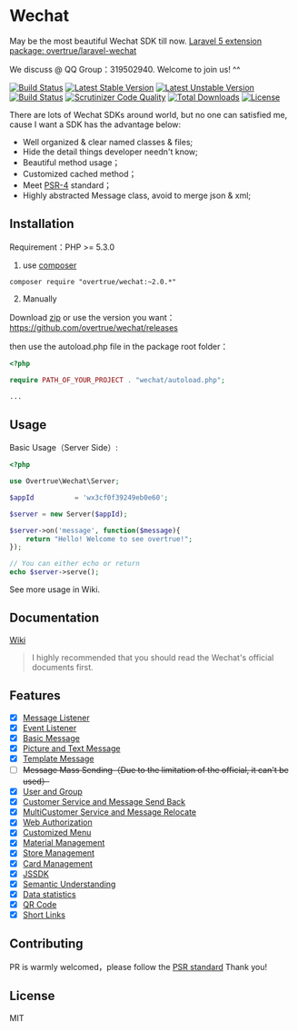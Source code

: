 # Wechat

May be the most beautiful Wechat SDK till now. [Laravel 5 extension package: overtrue/laravel-wechat](https://github.com/overtrue/laravel-wechat)

We discuss @ QQ Group：319502940. Welcome to join us! ^^

[![Build Status](https://travis-ci.org/overtrue/wechat.svg?branch=master)](https://travis-ci.org/overtrue/wechat)
[![Latest Stable Version](https://poser.pugx.org/overtrue/wechat/v/stable.svg)](https://packagist.org/packages/overtrue/wechat)
[![Latest Unstable Version](https://poser.pugx.org/overtrue/wechat/v/unstable.svg)](https://packagist.org/packages/overtrue/wechat)
[![Build Status](https://scrutinizer-ci.com/g/overtrue/wechat/badges/build.png?b=master)](https://scrutinizer-ci.com/g/overtrue/wechat/build-status/master)
[![Scrutinizer Code Quality](https://scrutinizer-ci.com/g/overtrue/wechat/badges/quality-score.png?b=master)](https://scrutinizer-ci.com/g/overtrue/wechat/?branch=master)
[![Total Downloads](https://poser.pugx.org/overtrue/wechat/downloads)](https://packagist.org/packages/overtrue/wechat)
[![License](https://poser.pugx.org/overtrue/wechat/license)](https://packagist.org/packages/overtrue/wechat)

There are lots of Wechat SDKs around world, but no one can satisfied me, cause I want a SDK has the advantage below:

 - Well organized & clear named classes & files;
 - Hide the detail things developer needn't know; 
 - Beautiful method usage；
 - Customized cached method；
 - Meet [PSR-4](https://github.com/php-fig/fig-standards/blob/master/accepted/PSR-4-autoloader.md) standard；
 - Highly abstracted Message class, avoid to merge json & xml;

## Installation

Requirement：PHP >= 5.3.0

1. use [composer](https://getcomposer.org/)

  ```shell
  composer require "overtrue/wechat:~2.0.*"
  ```

2. Manually

  Download [zip](https://github.com/overtrue/wechat/archive/master.zip)  or use the version you want：https://github.com/overtrue/wechat/releases 

  then use the autoload.php file in the package root folder：

  ```php
  <?php

  require PATH_OF_YOUR_PROJECT . "wechat/autoload.php";

  ...
  ```

## Usage

Basic Usage（Server Side）:

```php
<?php

use Overtrue\Wechat\Server;

$appId          = 'wx3cf0f39249eb0e60';

$server = new Server($appId);

$server->on('message', function($message){
    return "Hello! Welcome to see overtrue!";
});

// You can either echo or return 
echo $server->serve();
```
See more usage in Wiki.

## Documentation

[Wiki](https://github.com/overtrue/wechat/wiki)

> I highly recommended that you should read the Wechat's official documents first.

## Features

- [x] [Message Listener](https://github.com/overtrue/wechat/wiki/handling_message)
- [x] [Event Listener](https://github.com/overtrue/wechat/wiki/wechat_event)
- [x] [Basic Message](https://github.com/overtrue/wechat/wiki/wechat_message)
- [x] [Picture and Text Message](https://github.com/overtrue/wechat/wiki/wechat_message)
- [x] [Template Message](https://github.com/overtrue/wechat/wiki/template_message_service)  
- [ ] <del>Message Mass Sending（Due to the limitation of the official, it can't be used）</del>
- [x] [User and Group](https://github.com/overtrue/wechat/wiki/user_and_group_management_service)
- [x] [Customer Service and Message Send Back](https://github.com/overtrue/wechat/wiki/hotline_service)
- [x] [MultiCustomer Service and Message Relocate](https://github.com/overtrue/wechat/wiki/multi-hotline_service)
- [x] [Web Authorization](https://github.com/overtrue/wechat/wiki/web_authorization_service)
- [x] [Customized Menu](https://github.com/overtrue/wechat/wiki/menu_customization_service)
- [x] [Material Management](https://github.com/overtrue/wechat/wiki/multimedia_resources_mangement_service) 
- [x] [Store Management](https://github.com/overtrue/wechat/wiki/store_management_service) 
- [x] [Card Management](https://github.com/overtrue/wechat/wiki/wxcard_management_service)  
- [x] [JSSDK](https://github.com/overtrue/wechat/wiki/javascript_sdk)  
- [x] [Semantic Understanding](https://github.com/overtrue/wechat/wiki/translation_service)  
- [x] [Data statistics](https://github.com/overtrue/wechat/wiki/statistics_service)  
- [x] [QR Code](https://github.com/overtrue/wechat/wiki/qrcode_generation_service)  
- [x] [Short Links](https://github.com/overtrue/wechat/wiki/short_url_service)  

## Contributing

PR is warmly welcomed，please follow the [PSR standard](https://github.com/php-fig/fig-standards/blob/master/accepted/) Thank you!

## License

MIT
